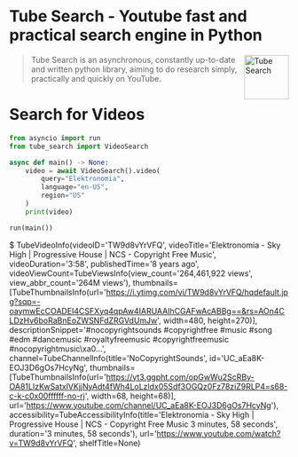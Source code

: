 # Tube Search - Youtube fast and practical search engine in Python

<img height="80" align="right" alt="Tube Search" src="https://i.ibb.co/wNbhxXtf/20250512-123905-0000.png"/>

> Tube Search is an asynchronous, constantly up-to-date and written python library, aiming to do research simply, practically and quickly on YouTube.

# Search for Videos

```python
from asyncio import run
from tube_search import VideoSearch

async def main() -> None:
    video = await VideoSearch().video(
        query="Elektronomia",
        language="en-US",
        region="US"
    )
    print(video)

run(main())

```
$ TubeVideoInfo(videoID='TW9d8vYrVFQ', videoTitle='Elektronomia - Sky High | Progressive House | NCS - Copyright Free Music', videoDuration='3:58', publishedTime='8 years ago', videoViewCount=TubeViewsInfo(view_count='264,461,922 views', view_abbr_count='264M views'), thumbnails=[TubeThumbnailsInfo(url='https://i.ytimg.com/vi/TW9d8vYrVFQ/hqdefault.jpg?sqp=-oaymwEcCOADEI4CSFXyq4qpAw4IARUAAIhCGAFwAcABBg==&rs=AOn4CLDzHv6boRaBnEoZWSNFdZRGVdUmJw', width=480, height=270)], descriptionSnippet='#nocopyrightsounds #copyrightfree #music #song #edm #dancemusic #royaltyfreemusic #copyrightfreemusic #nocopyrightmusic\xa0...', channel=TubeChannelInfo(title='NoCopyrightSounds', id='UC_aEa8K-EOJ3D6gOs7HcyNg', thumbnails=[TubeThumbnailsInfo(url='https://yt3.ggpht.com/opGwWu2ScRBy-OA81LIzKwSatxlVKjjNyAdt4fWh4LoLzldx05Sdf3OGQz0Fz78ziZ9RLP4=s68-c-k-c0x00ffffff-no-rj', width=68, height=68)], url='https://www.youtube.com/channel/UC_aEa8K-EOJ3D6gOs7HcyNg'), accessibility=TubeAccessibilityInfo(title='Elektronomia - Sky High | Progressive House | NCS - Copyright Free Music 3 minutes, 58 seconds', duration='3 minutes, 58 seconds'), url='https://www.youtube.com/watch?v=TW9d8vYrVFQ', shelfTitle=None)